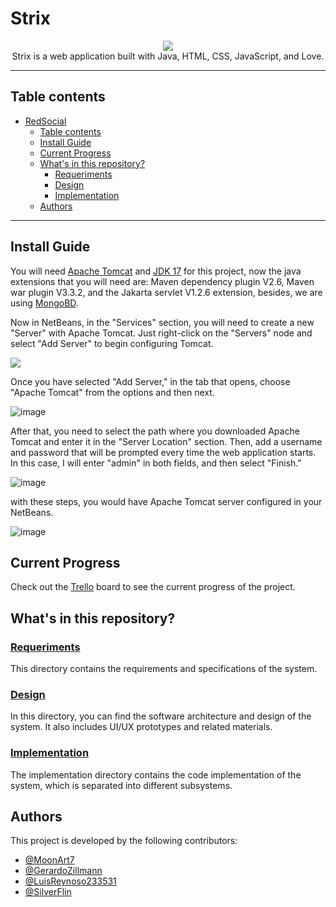 
# Strix

<p align="center">
<image src="03_Implementation/views/login-register/strix.png"><br>
  Strix is a web application built with Java, HTML, CSS, JavaScript, and Love.


---

## Table contents

- [RedSocial](#redsocial)
  - [Table contents](#table-contents)
  - [Install Guide](#install-guide)
  - [Current Progress](#current-progress)
  - [What's in this repository?](#whats-in-this-repository)
    - [Requeriments](#requeriments)
    - [Design](#design)
    - [Implementation](#implementation)
  - [Authors](#authors)

---

## Install Guide

You will need [Apache Tomcat](https://tomcat.apache.org) and [JDK 17](https://www.oracle.com/java/technologies/javase/17-relnotes.html) for this project, now the java extensions that you will need are: Maven dependency plugin V2.6, Maven war plugin V3.3.2, and the Jakarta servlet V1.2.6 extension, besides, we are using [MongoBD](https://mongodb.github.io/mongo-java-driver/).


Now in NetBeans, in the "Services" section, you will need to create a new "Server" with Apache Tomcat. Just right-click on the "Servers" node and select "Add Server" to begin configuring Tomcat.

<image src="https://github.com/SilverFlin/RedSocial/assets/116768281/cefecdd2-d09e-4972-bbc3-a373070c0d0a">
  
Once you have selected "Add Server," in the tab that opens, choose "Apache Tomcat" from the options and then next.
  
![image](https://github.com/SilverFlin/RedSocial/assets/116768281/4c010a3c-ca56-4950-8e94-966d3da13c16)

After that, you need to select the path where you downloaded Apache Tomcat and enter it in the "Server Location" section. Then, add a username and password that will be prompted every time the web application starts. In this case, I will enter "admin" in both fields, and then select "Finish."


![image](https://github.com/SilverFlin/RedSocial/assets/116768281/46b3c2eb-f086-4a6c-a3e7-e99c52ea35ad)


with these steps, you would have Apache Tomcat server configured in your NetBeans.

![image](https://github.com/SilverFlin/RedSocial/assets/116768281/d77b23e3-f442-4496-8d38-9b2d64f9bed0)


</p>

## Current Progress

Check out the [Trello](https://trello.com/b/Bx6lTeoI/kanban-template) board to see the current progress of the project.

## What's in this repository?

### [Requeriments](./01_Requirements/)
This directory contains the requirements and specifications of the system.

### [Design](./02_Design/)

In this directory, you can find the software architecture and design of the system. It also includes UI/UX prototypes and related materials.

### [Implementation](./03_Implementation/)

The implementation directory contains the code implementation of the system, which is separated into different subsystems.



## Authors

This project is developed by the following contributors:

- [@MoonArt7](https://github.com/MoonArt7)
- [@GerardoZillmann](https://github.com/GerardoZillmann)
- [@LuisReynoso233531](https://github.com/LuisReynoso233531)
- [@SilverFlin](https://github.com/SilverFlin)
